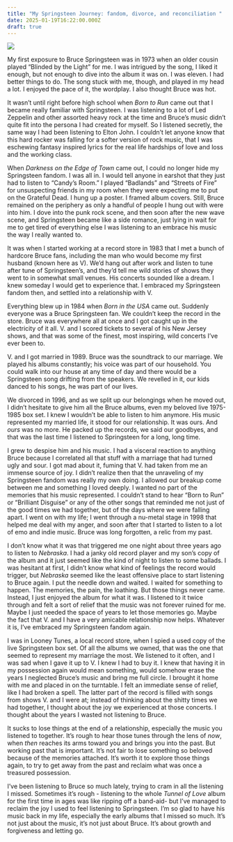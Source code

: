 ```yaml
---
title: "My Springsteen Journey: fandom, divorce, and reconciliation "
date: 2025-01-19T16:22:00.000Z
draft: true
---
```

![](/images/upload/og-springsteen-live-1975-85-front.jpg)

My first exposure to Bruce Springsteen was in 1973 when an older cousin played “Blinded by the Light” for me. I was intrigued by the song, I liked it enough, but not enough to dive into the album it was on. I was eleven. I had better things to do. The song stuck with me, though, and played in my head a lot. I enjoyed the pace of it, the wordplay. I also thought Bruce was hot. 

It wasn’t until right before high school when *Born to Run* came out that I became really familiar with Springsteen. I was listening to a lot of Led Zeppelin and other assorted heavy rock at the time and Bruce’s music didn’t quite fit into the persona I had created for myself. So I listened secretly, the same way I had been listening to Elton John. I couldn’t let anyone know that this hard rocker was falling for a softer version of rock music, that I was eschewing fantasy inspired lyrics for the real life hardships of love and loss and the working class. 

When *Darkness on the Edge of Town* came out, I could no longer hide my Springsteen fandom. I was all in. I would tell anyone in earshot that they just had to listen to “Candy’s Room.” I played “Badlands” and “Streets of Fire” for unsuspecting friends in my room when they were expecting me to put on the Grateful Dead. I hung up a poster. I framed album covers. Still, Bruce remained on the periphery as only a handful of people I hung out with were into him. I dove into the punk rock scene, and then soon after the new wave scene, and Springsteen became like a side romance, just lying in wait for me to get tired of everything else I was listening to an embrace his music the way I really wanted to.

It was when I started working at a record store in 1983 that I met a bunch of hardcore Bruce fans, including the man who would become my first husband (known here as V). We’d hang out after work and listen to tune after tune of Springsteen’s, and they’d tell me wild stories of shows they went to in somewhat small venues. His concerts sounded like a dream. I knew someday I would get to experience that. I embraced my Springsteen fandom then, and settled into a relationship with V. 

Everything blew up in 1984 when *Born in the USA* came out. Suddenly everyone was a Bruce Springsteen fan. We couldn’t keep the record in the store. Bruce was everywhere all at once and I got caught up in the electricity of it all. V. and I scored tickets to several of his New Jersey shows, and that was some of the finest, most inspiring, wild concerts I’ve ever been to. 

V. and I got married in 1989. Bruce was the soundtrack to our marriage. We played his albums constantly; his voice was part of our household. You could walk into our house at any time of day and there would be a Springsteen song drifting from the speakers. We revelled in it, our kids danced to his songs, he was part of our lives.

We divorced in 1996, and as we split up our belongings when he moved out, I didn’t hesitate to give him all the Bruce albums, even my beloved live 1975-1985 box set. I knew I wouldn’t be able to listen to him anymore. His music represented my married life, it stood for our relationship. It was ours. And *ours* was no more. He packed up the records, we said our goodbyes, and that was the last time I listened to Springsteen for a long, long time.

I grew to despise him and his music. I had a visceral reaction to anything Bruce because I correlated all that stuff with a marriage that had turned ugly and sour. I got mad about it, fuming that V. had taken from me an immense source of joy. I didn’t realize then that the unraveling of my Springsteen fandom was really my own doing. I allowed our breakup come between me and something I loved deeply. I wanted no part of the memories that his music represented. I couldn’t stand to hear “Born to Run” or “Brilliant Disguise” or any of the other songs that reminded me not just of the good times we had together, but of the days where we were falling apart. I went on with my life; I went through a nu-metal stage in 1998 that helped me deal with my anger, and soon after that I started to listen to a lot of emo and indie music. Bruce was long forgotten, a relic from my past.

I don’t know what it was that triggered me one night about three years ago to listen to *Nebraska*. I had a janky old record player and my son’s copy of the album and it just seemed like the kind of night to listen to some ballads. I was hesitant at first, I didn’t know what kind of feelings the record would trigger, but *Nebraska* seemed like the least offensive place to start listening to Bruce again. I put the needle down and waited. I waited for something to happen. The memories, the pain, the loathing. But those things never came. Instead, I just enjoyed the album for what it was. I listened to it twice through and felt a sort of relief that the music was not forever ruined for me. Maybe I just needed the space of years to let those memories go. Maybe the fact that V. and I have a very amicable relationship now helps. Whatever it is, I’ve embraced my Springsteen fandom again.

I was in Looney Tunes, a local record store, when I spied a used copy of the live Springsteen box set. Of all the albums we owned, that was the one that seemed to represent my marriage the most. We listened to it often, and I was sad when I gave it up to V. I knew I had to buy it. I knew that having it in my possession again would mean something, would somehow erase the years I neglected Bruce’s music and bring me full circle. I brought it home with me and placed in on the turntable. I felt an immediate sense of relief, like I had broken a spell. The latter part of the record is filled with songs from shows V. and I were at; instead of thinking about the shitty times we had together, I thought about the joy we experienced at those concerts. I thought about the years I wasted not listening to Bruce.

It sucks to lose things at the end of a relationship, especially the music you listened to together. It’s rough to hear those tunes through the lens of *now*, when *then* reaches its arms toward you and brings you into the past. But working past that is important. It’s not fair to lose something so beloved because of the memories attached. It’s worth it to explore those things again, to try to get away from the past and reclaim what was once a treasured possession.

I’ve been listening to Bruce so much lately, trying to cram in all the listening I missed. Sometimes it’s rough - listening to the whole *Tunnel of Love* album for the first time in ages was like ripping off a band-aid- but I’ve managed to reclaim the joy I used to feel listening to Springsteen. I’m so glad to have his music back in my life, especially the early albums that I missed so much. It’s not just about the music, it’s not just about Bruce. It’s about growth and forgiveness and letting go.
